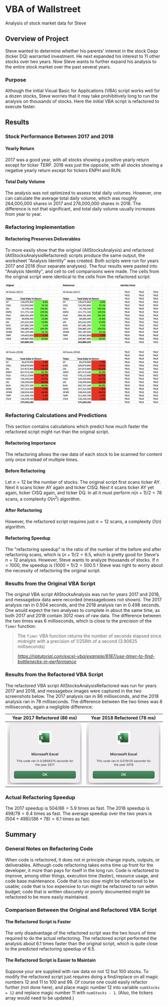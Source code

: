 # VBA of Wallstreet
Analysis of stock market data for Steve

## Overview of Project
Steve wanted to determine whether his parents' interest in the stock Daqo (ticker DQ) warranted investment. He next expanded his interest to 11 other stocks over two years. Now Steve wants to further expand his analysis to the entire stock market over the past several years.

### Purpose
Although the initial Visual Basic for Applications (VBA) script works well for a dozen stocks, Steve worries that it may take prohibitively long to run the analysis on thousands of stocks. Here the initial VBA script is refactored to execute faster.

## Results

### Stock Performance Between 2017 and 2018
#### Yearly Return
2017 was a good year, with all stocks showing a positive yearly return except for ticker TERP. 2018 was just the opposite, with all stocks showing a negative yearly return except for tickers ENPH and RUN. 

#### Total Daily Volume
The analysis was not optimized to assess total daily volumes. However, one can calculate the average total daily volume, which was roughly 264,000,000 shares in 2017 and 276,000,000 shares in 2018. The difference is not that significant, and total daily volume usually increases from year to year.

### Refactoring Implementation

#### Refactoring Preserves Deliverables
To more easily show that the original (AllStocksAnalysis) and refactored (AllStocksAnalysisRefactored) scripts produce the same output, the worksheet "Analysis Identity" was created. Both scripts were run for years 2017 and 2018 (four separate analyses). The four results were pasted into "Analysis Identity", and cell to cell comparisons were made. The cells from the original script were identical to the cells from the refactored script:

![Image Refactoring Preserves Deliverables](./Resources/Refactoring_Preserves_Deliverables.png)

### Refactoring Calculations and Predictions
This section contains calculations which predict how much faster the refactored script might run than the original script. 

#### Refactoring Importance
The refactoring allows the raw data of each stock to be scanned for content only once instead of multiple times.

#### Before Refactoring
Let $n = 12$ be the number of stocks. The original script first scans ticker AY. Next it scans ticker AY again and ticker CISQ. Next it scans ticker AY yet again, ticker CISQ again, and ticker DQ. In all it must perform $n (n+1) / 2 = 78$ scans, a complexity $O(n^2)$ algorithm.

#### After Refactoring
However, the refactored script requires just $n = 12$ scans, a complexity $O(n)$ algorithm. 

#### Refactoring Speedup
The "refactoring speedup" is the ratio of the number of the before and after refactoring scans, which is $(n+1) / 2 = 6.5$, which is pretty good for Steve's $n = 12$ analysis. However, Steve wants to analyze thousands of stocks. If $n = 1000,$ the speedup is $(1000 + 1) / 2 = 500.5$ ! Steve was right to worry about the necessity of refactoring the original script.

### Results from the Original VBA Script
The original VBA script AllStocksAnalysis was run for years 2017 and 2018, and messagebox data were recorded (messageboxes not shown). The 2017 analysis ran in 0.504 seconds, and the 2018 analysis ran in 0.498 seconds. One would expect the two analyses to complete in about the same time, as both 2017 and 2018 contain 3012 rows of raw data. The difference between the two times was 6 milliseconds, which is close to the precision of the `Timer` function:
> The `Timer` VBA function returns the number of seconds elapsed since midnight with a precision of 1/256th of a second (3.90625 milliseconds)
>
> <cite>https://riptutorial.com/excel-vba/example/6187/use-timer-to-find-bottlenecks-in-performance</cite>

### Results from the Refactored VBA Script
The refactored VBA script AllStocksAnalysisRefactored was run for years 2017 and 2018, and messagebox images were captured in the two screenshots below. The 2017 analysis ran in 86 milliseconds, and the 2018 analysis ran in 78 milliseconds. The difference between the two times was 8 milliseconds, again a negligible difference:

Year 2017 Refactored (86 ms) | Year 2018 Refactored (78 ms)
:-----:|:-----:
![Image 2017 Analysis Time](./Resources/VBA_Challenge_2017.png) | ![Image 2018 Analysis Time](./Resources/VBA_Challenge_2018.png)

### Actual Refactoring Speedup
The 2017 speedup is $504 / 86 = 5.9$ times as fast. The 2018 speedup is $498 / 78 = 6.4$ times as fast. The average speedup over the two years is $(504 + 498) / (86 + 78) = 6.1$ times as fast.


## Summary

### General Notes on Refactoring Code
When code is refactored, it does not in principle change inputs, outputs, or deliverables. Although code refactoring takes extra time up front for the developer, it more than pays for itself in the long run. Code is refactored to improve, among other things, execution time (faster), resource usage, and code base maintenance. Code that is too slow might be refactored to be usable; code that is too expensive to run might be refactored to run within budget; code that is written obscurely or poorly documented might be refactored to be more easily maintained.

### Comparison Between the Original and Refactored VBA Script
#### The Refactored Script is Faster
The only disadvantage of the refactored script was the two hours of time required to do the actual refactoring. The refactored script performed the analysis about 6.1 times faster than the original script, which is quite close to the predicted refactoring speedup of 6.5.

#### The Refactored Script is Easier to Maintain
Suppose your are supplied with raw data on not 12 but 100 stocks. To modify the refactored script just requires doing a find/replace on all magic numbers 12 and 11 to 100 and 99. Of course one could easily refactor further (not done here), and place magic number 12 into variable `numStocks = 12` and replace magic number 11 with `numStocks - 1`. (Also, the tickers array would need to be updated.)
